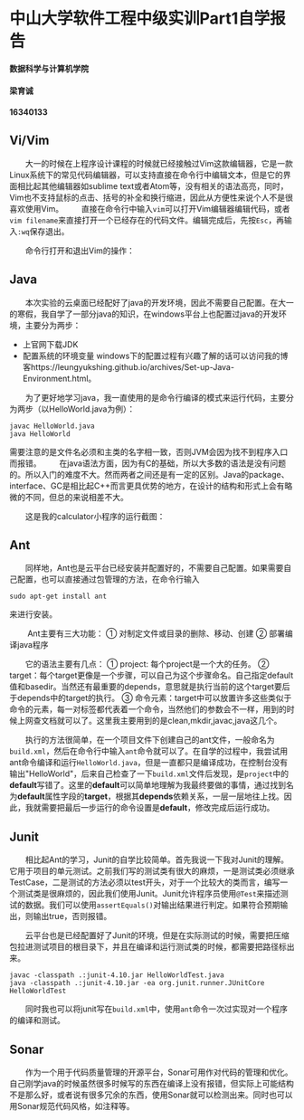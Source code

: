 # 中山大学软件工程中级实训Part1自学报告

#### 数据科学与计算机学院
#### 梁育诚
#### 16340133

## Vi/Vim
&emsp;&emsp;大一的时候在上程序设计课程的时候就已经接触过Vim这款编辑器，它是一款Linux系统下的常见代码编辑器，可以支持直接在命令行中编辑文本，但是它的界面相比起其他编辑器如sublime text或者Atom等，没有相关的语法高亮，同时，Vim也不支持鼠标的点击、括号的补全和换行缩进，因此从方便性来说个人不是很喜欢使用Vim。
&emsp;&emsp;直接在命令行中输入`vim`可以打开Vim编辑器编辑代码，或者`vim filename`来直接打开一个已经存在的代码文件。编辑完成后，先按`Esc`，再输入`:wq`保存退出。

&emsp;&emsp;命令行打开和退出Vim的操作：


## Java
&emsp;&emsp;本次实验的云桌面已经配好了java的开发环境，因此不需要自己配置。在大一的寒假，我自学了一部分java的知识，在windows平台上也配置过java的开发环境，主要分为两步：

  + 上官网下载JDK
  + 配置系统的环境变量
windows下的配置过程有兴趣了解的话可以访问我的博客https://leungyukshing.github.io/archives/Set-up-Java-Environment.html。

&emsp;&emsp;为了更好地学习java，我一直使用的是命令行编译的模式来运行代码，主要分为两步（以HelloWorld.java为例）：
```
javac HelloWorld.java
java HelloWorld
```
需要注意的是文件名必须和主类的名字相一致，否则JVM会因为找不到程序入口而报错。
&emsp;&emsp;在java语法方面，因为有C的基础，所以大多数的语法是没有问题的。所以入门的难度不大。然而两者之间还是有一定的区别。Java的package、interface、GC是相比起C++而言更具优势的地方，在设计的结构和形式上会有略微的不同，但总的来说相差不大。

&emsp;&emsp;这是我的calculator小程序的运行截图：


## Ant
&emsp;&emsp;同样地，Ant也是云平台已经安装并配置好的，不需要自己配置。如果需要自己配置，也可以直接通过包管理的方法，在命令行输入
```
sudo apt-get install ant
```
来进行安装。

&emsp;&emsp; Ant主要有三大功能：
① 对制定文件或目录的删除、移动、创建
② 部署编译java程序

&emsp;&emsp;它的语法主要有几点：
① project: 每个project是一个大的任务。
② target：每个target更像是一个步骤，可以自己为这个步骤命名。自己指定default值和basedir。当然还有最重要的depends，意思就是执行当前的这个target要后于depends中的target的执行。
③ 命令元素：target中可以放置许多这些类似于命令的元素，每一对标签都代表着一个命令，当然他们的参数会不一样，用到的时候上网查文档就可以了。这里我主要用到的是clean,mkdir,javac,java这几个。

&emsp;&emsp;执行的方法很简单，在一个项目文件下创建自己的ant文件，一般命名为`build.xml`，然后在命令行中输入`ant`命令就可以了。在自学的过程中，我尝试用ant命令编译和运行`HelloWorld.java`，但是一直都只是编译成功，在控制台没有输出"HelloWorld"，后来自己检查了一下`build.xml`文件后发现，是`project`中的**default**写错了。这里的**default**可以简单地理解为我最终要做的事情，通过找到名为**default**属性字段的**target**，根据其**depends**依赖关系，一层一层地往上找。因此，我就需要把最后一步运行的命令设置是**default**，修改完成后运行成功。

## Junit
&emsp;&emsp;相比起Ant的学习，Junit的自学比较简单。首先我说一下我对Junit的理解。它用于项目的单元测试。之前我们写的测试类有很大的麻烦，一是测试类必须继承TestCase，二是测试的方法必须以test开头，对于一个比较大的类而言，编写一个测试类是很麻烦的，因此我们使用Junit。Junit允许程序员使用`@Test`来描述测试的数据。我们可以使用`assertEquals()`对输出结果进行判定。如果符合预期输出，则输出true，否则报错。

&emsp;&emsp;云平台也是已经配置好了Junit的环境，但是在实际测试的时候，需要把压缩包拉进测试项目的根目录下，并且在编译和运行测试类的时候，都需要把路径标出来。
```
javac -classpath .:junit-4.10.jar HelloWorldTest.java
java -classpath .:junit-4.10.jar -ea org.junit.runner.JUnitCore HelloWorldTest
```


&emsp;&emsp;同时我也可以将junit写在`build.xml`中，使用`ant`命令一次过实现对一个程序的编译和测试。

## Sonar
&emsp;&emsp;作为一个用于代码质量管理的开源平台，Sonar可用作对代码的管理和优化。自己刚学java的时候虽然很多时候写的东西在编译上没有报错，但实际上可能结构不是那么好，或者说有很多冗余的东西，使用Sonar就可以检测出来。同时也可以用Sonar规范代码风格，如注释等。
